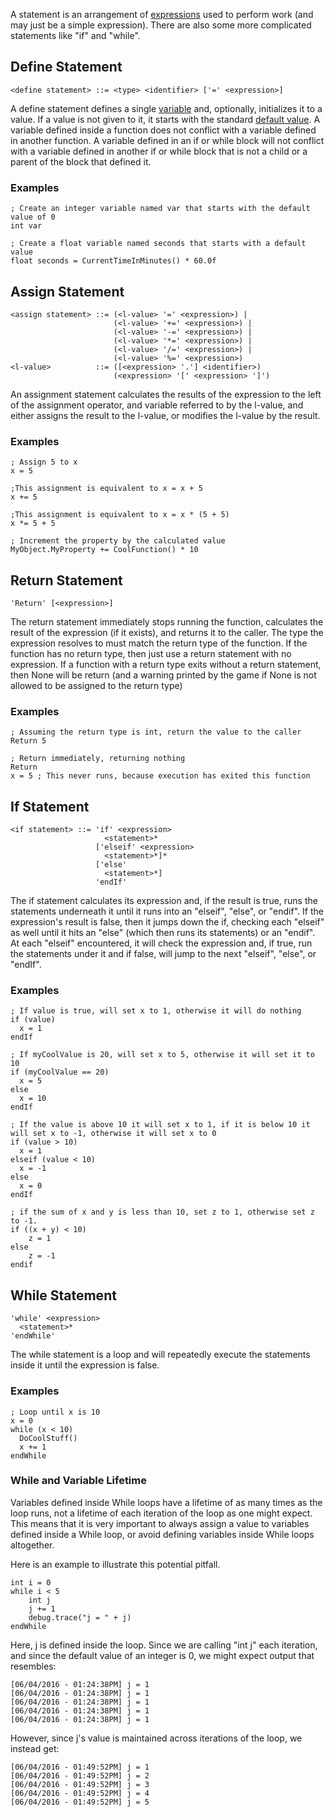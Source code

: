 A statement is an arrangement of [expressions](https://ck.uesp.net/wiki/Expression_Reference "Expression Reference") used to perform work (and may just be a simple expression). There are also some more complicated statements like "if" and "while".

## Define Statement

```
<define statement> ::= <type> <identifier> ['=' <expression>]

```

A define statement defines a single [variable](https://ck.uesp.net/wiki/Variable_Reference "Variable Reference") and, optionally, initializes it to a value. If a value is not given to it, it starts with the standard [default value](https://ck.uesp.net/wiki/Default_Value_Reference "Default Value Reference"). A variable defined inside a function does not conflict with a variable defined in another function. A variable defined in an if or while block will not conflict with a variable defined in another if or while block that is not a child or a parent of the block that defined it.

### Examples

```
; Create an integer variable named var that starts with the default value of 0
int var
```

```
; Create a float variable named seconds that starts with a default value
float seconds = CurrentTimeInMinutes() * 60.0f
```

## Assign Statement

```
<assign statement> ::= (<l-value> '=' <expression>) |
                       (<l-value> '+=' <expression>) |
                       (<l-value> '-=' <expression>) |
                       (<l-value> '*=' <expression>) |
                       (<l-value> '/=' <expression>) |
                       (<l-value> '%=' <expression>)
<l-value>          ::= ([<expression> '.'] <identifier>)
                       (<expression> '[' <expression> ']')

```

An assignment statement calculates the results of the expression to the left of the assignment operator, and variable referred to by the l-value, and either assigns the result to the l-value, or modifies the l-value by the result.

### Examples

```
; Assign 5 to x
x = 5

;This assignment is equivalent to x = x + 5 
x += 5

;This assignment is equivalent to x = x * (5 + 5)
x *= 5 + 5
```

```
; Increment the property by the calculated value
MyObject.MyProperty += CoolFunction() * 10
```

## Return Statement

```
'Return' [<expression>]

```

The return statement immediately stops running the function, calculates the result of the expression (if it exists), and returns it to the caller. The type the expression resolves to must match the return type of the function. If the function has no return type, then just use a return statement with no expression. If a function with a return type exits without a return statement, then None will be return (and a warning printed by the game if None is not allowed to be assigned to the return type)

### Examples

```
; Assuming the return type is int, return the value to the caller
Return 5
```

```
; Return immediately, returning nothing
Return
x = 5 ; This never runs, because execution has exited this function
```

## If Statement

```
<if statement> ::= 'if' <expression>
                     <statement>*
                   ['elseif' <expression>
                     <statement>*]*
                   ['else'
                     <statement>*]
                   'endIf'

```

The if statement calculates its expression and, if the result is true, runs the statements underneath it until it runs into an "elseif", "else", or "endif". If the expression's result is false, then it jumps down the if, checking each "elseif" as well until it hits an "else" (which then runs its statements) or an "endif". At each "elseif" encountered, it will check the expression and, if true, run the statements under it and if false, will jump to the next "elseif", "else", or "endIf".

### Examples

```
; If value is true, will set x to 1, otherwise it will do nothing
if (value)
  x = 1
endIf
```

```
; If myCoolValue is 20, will set x to 5, otherwise it will set it to 10
if (myCoolValue == 20)
  x = 5
else
  x = 10
endIf
```

```
; If the value is above 10 it will set x to 1, if it is below 10 it will set x to -1, otherwise it will set x to 0
if (value > 10)
  x = 1
elseif (value < 10)
  x = -1
else
  x = 0
endIf
```

```
; if the sum of x and y is less than 10, set z to 1, otherwise set z to -1.
if ((x + y) < 10)
    z = 1
else
    z = -1
endif
```

## While Statement

```
'while' <expression>
  <statement>*
'endWhile'

```

The while statement is a loop and will repeatedly execute the statements inside it until the expression is false.

### Examples

```
; Loop until x is 10
x = 0
while (x < 10)
  DoCoolStuff()
  x += 1
endWhile
```

### While and Variable Lifetime

Variables defined inside While loops have a lifetime of as many times as the loop runs, not a lifetime of each iteration of the loop as one might expect. This means that it is very important to always assign a value to variables defined inside a While loop, or avoid defining variables inside While loops altogether.

Here is an example to illustrate this potential pitfall.

```
int i = 0
while i < 5
    int j
    j += 1
    debug.trace("j = " + j)
endWhile
```

Here, j is defined inside the loop. Since we are calling "int j" each iteration, and since the default value of an integer is 0, we might expect output that resembles:

```
[06/04/2016 - 01:24:38PM] j = 1
[06/04/2016 - 01:24:38PM] j = 1
[06/04/2016 - 01:24:38PM] j = 1
[06/04/2016 - 01:24:38PM] j = 1
[06/04/2016 - 01:24:38PM] j = 1
```

However, since j's value is maintained across iterations of the loop, we instead get:

```
[06/04/2016 - 01:49:52PM] j = 1
[06/04/2016 - 01:49:52PM] j = 2
[06/04/2016 - 01:49:52PM] j = 3
[06/04/2016 - 01:49:52PM] j = 4
[06/04/2016 - 01:49:52PM] j = 5
```